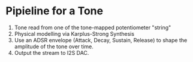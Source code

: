 # Pipieline for a Tone

1. Tone read from one of the tone-mapped potentiometer "string" 
2. Physical modelling via Karplus-Strong Synthesis
3. Use an ADSR envelope (Attack, Decay, Sustain, Release) to shape the amplitude of the tone over time.
4. Output the stream to I2S DAC.